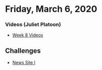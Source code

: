 Friday, March 6, 2020
=====================
### Videos (Juliet Platoon)
* [Week 8 Videos](https://www.youtube.com/playlist?list=PLu0CiQ7bzwETyxQsXFj_HYt9VyTViUnu8)

Challenges
----------
* [News Site I](https://github.com/kiloplatoon/news-site-I)
